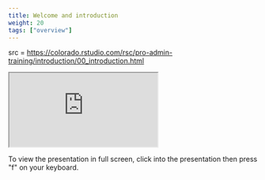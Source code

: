 ```yaml
---
title: Welcome and introduction
weight: 20
tags: ["overview"]
---
```


 src = https://colorado.rstudio.com/rsc/pro-admin-training/introduction/00_introduction.html

<div class="resp-container">
    <iframe 
        class="resp-iframe" 
        src="https://colorado.rstudio.com/rsc/pro-admin-training/introduction/00_introduction.html" 
        gesture="media"  allow="encrypted-media" allowfullscreen>
    </iframe>
</div>


To view the presentation in full screen, click into the presentation then press "f" on your keyboard.

